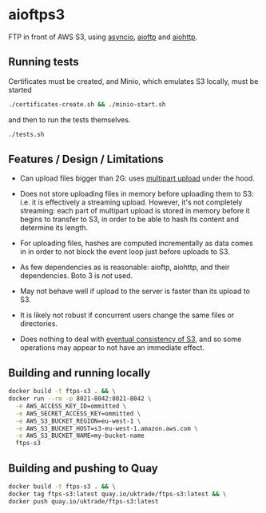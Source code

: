# aioftps3

FTP in front of AWS S3, using [asyncio](https://docs.python.org/3/library/asyncio.html), [aioftp](https://github.com/aio-libs/aioftp) and [aiohttp](https://github.com/aio-libs/aiohttp).

## Running tests

Certificates must be created, and Minio, which emulates S3 locally, must be started

```bash
./certificates-create.sh && ./minio-start.sh
```

and then to run the tests themselves.

```bash
./tests.sh
```

## Features / Design / Limitations

- Can upload files bigger than 2G: uses [multipart upload](https://docs.aws.amazon.com/AmazonS3/latest/dev/UsingRESTAPImpUpload.html) under the hood.

- Does not store uploading files in memory before uploading them to S3: i.e. it is effectively a streaming upload. However, it's not completely streaming: each part of multipart upload is stored in memory before it begins to transfer to S3, in order to be able to hash its content and determine its length.

- For uploading files, hashes are computed incrementally as data comes in in order to not block the event loop just before uploads to S3.

- As few dependencies as is reasonable: aioftp, aiohttp, and their dependencies. Boto 3 is _not_ used.

- May not behave well if upload to the server is faster than its upload to S3.

- It is likely not robust if concurrent users change the same files or directories.

- Does nothing to deal with [eventual consistency of S3](https://docs.aws.amazon.com/AmazonS3/latest/dev/Introduction.html#ConsistencyModel), and so some operations may appear to not have an immediate effect.

## Building and running locally

```bash
docker build -t ftps-s3 . && \
docker run --rm -p 8021-8042:8021-8042 \
  -e AWS_ACCESS_KEY_ID=ommitted \
  -e AWS_SECRET_ACCESS_KEY=ommitted \
  -e AWS_S3_BUCKET_REGION=eu-west-1 \
  -e AWS_S3_BUCKET_HOST=s3-eu-west-1.amazon.aws.com \
  -e AWS_S3_BUCKET_NAME=my-bucket-name
  ftps-s3
```

## Building and pushing to Quay

```bash
docker build -t ftps-s3 . && \
docker tag ftps-s3:latest quay.io/uktrade/ftps-s3:latest && \
docker push quay.io/uktrade/ftps-s3:latest
```
